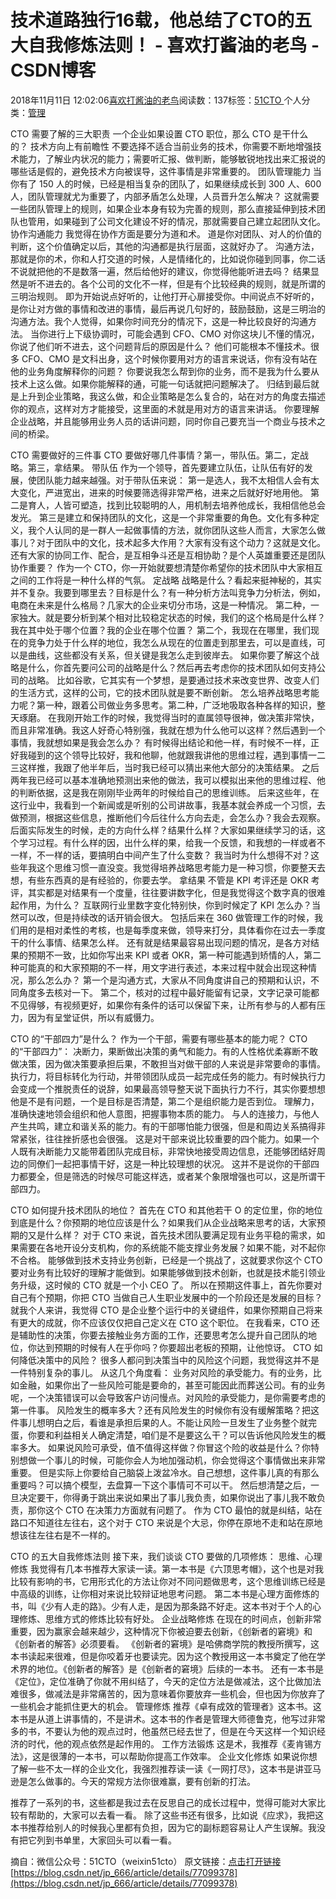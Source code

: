 
# 技术道路独行16载，他总结了CTO的五大自我修炼法则！ - 喜欢打酱油的老鸟 - CSDN博客


2018年11月11日 12:02:06[喜欢打酱油的老鸟](https://me.csdn.net/weixin_42137700)阅读数：137标签：[51CTO																](https://so.csdn.net/so/search/s.do?q=51CTO&t=blog)个人分类：[管理																](https://blog.csdn.net/weixin_42137700/article/category/8322955)


CTO 需要了解的三大职责
一个企业如果设置 CTO 职位，那么 CTO 是干什么的？
技术方向上有前瞻性
不要选择不适合当前业务的技术，你需要不断地增强技术能力，了解业内状况的能力；需要听汇报、做判断，能够敏锐地找出来汇报说的哪些话是假的，避免技术方向被误导，这件事情是非常重要的。
团队管理能力
当你有了 150 人的时候，已经是相当复杂的团队了，如果继续成长到 300 人、600 人，团队管理就尤为重要了，内部矛盾怎么处理，人员晋升怎么解决？
这就需要一些团队管理上的规则，如果企业本身有较为完善的规则，那么直接延伸到技术团队也管用，如果碰到了公司文化建设不好的情况，那就需要自己建立起团队文化。
协作沟通能力
我觉得在协作方面是要分为道和术。
道是你对团队、对人的价值的判断，这个价值确定以后，其他的沟通都是执行层面，这就好办了。
沟通方法，那就是你的术，你和人打交道的时候，人是情绪化的，比如说你碰到同事，你二话不说就把他的不是数落一遍，然后给他好的建议，你觉得他能听进去吗？
结果显然是听不进去的。各个公司的文化不一样，但是有个比较经典的规则，就是所谓的三明治规则。
即为开始说点好听的，让他打开心扉接受你。中间说点不好听的，是你让对方做的事情和改进的事情，最后再说几句好的，鼓励鼓励，这是三明治的沟通方法。我个人觉得，如果你时间充分的情况下，这是一种比较良好的沟通方法。
当你进行上下级协调时，可能会遇到 CFO、CMO 对你这块儿不懂的情况，你说了他们听不进去，这个问题背后的原因是什么？
他们可能根本不懂技术。很多 CFO、CMO 是文科出身，这个时候你要用对方的语言来说话，你有没有站在他的业务角度解释你的问题？
你要说我怎么帮到你的业务，而不是我为什么要从技术上这么做。如果你能解释的通，可能一句话就把问题解决了。
归结到最后就是上升到企业策略，我这么做，和企业策略是怎么复合的，站在对方的角度去描述你的观点，这样对方才能接受，这里面的术就是用对方的语言来讲话。
你要理解企业战略，并且能够用业务人员的话讲问题，同时你自己要充当一个商业与技术之间的桥梁。

CTO 需要做好的三件事
CTO 要做好哪几件事情？第一，带队伍。第二，定战略。第三，拿结果。
带队伍
作为一个领导，首先要建立队伍，让队伍有好的发展，使团队能力越来越强。对于带队伍来说：
第一是选人，我不太相信人会有太大变化，严进宽出，进来的时候要筛选得非常严格，进来之后就好好地用他。
第二是育人，人皆可塑造，找到比较聪明的人，用机制去培养他成长，我相信他总会发光。
第三是建立和保持团队的文化，这是一个非常重要的角色。文化有多种定义，我个人认同的是一群人一起做事情的方法，就你团队这些人而言，大家怎么做事儿？对于团队中的文化，技术起多大作用？大家有没有这个动力？这就是文化。
还有大家的协同工作、配合，是互相争斗还是互相协助？是个人英雄重要还是团队协作重要？
作为一个 CTO，你一开始就要想清楚你希望你的技术团队中大家相互之间的工作将是一种什么样的气氛。
定战略
战略是什么？看起来挺神秘的，其实并不复杂。我要到哪里去？目标是什么？有一种分析方法叫竞争力分析法，例如，电商在未来是什么格局？几家大的企业来切分市场，这是一种情况。
第二种，一家独大。就是要分析到某个相对比较稳定状态的时候，我们的这个格局是什么样？我在其中处于哪个位置？我的企业在哪个位置？
第二个，我现在在哪里，我们现在的竞争力处于什么样的地位，我怎么从现在的位置走到那里去，可以是直线，可以是曲线，这些都没有关系，但关键是我怎么走到彼岸去。
如果你要了解这个战略是什么，你首先要问公司的战略是什么？然后再去考虑你的技术团队如何支持公司的战略。
比如谷歌，它其实有一个梦想，是要通过技术来改变世界、改变人们的生活方式，这样的公司，它的技术团队就是要不断创新。
怎么培养战略思考能力呢？第一种，跟着公司做业务多思考。第二种，广泛地吸取各种各样的知识，整天琢磨。
在我刚开始工作的时候，我觉得当时的直属领导很神，做决策非常快，而且非常准确。我这人好奇心特别强，我就在想为什么他可以这样？然后遇到一个事情，我就想如果是我会怎么办？
有时候得出结论和他一样，有时候不一样，正好我碰到的这个领导比较好，我和他聊，他就跟我讲他的思维过程，遇到事情一二三这样推，我跟了他半年后，当时我已经可以猜出来他大部分的决策结果。
之后两年我已经可以基本准确地预测出来他的做法，我可以模拟出来他的思维过程、他的判断依据，这是我在刚刚毕业两年的时候给自己的思维训练。
后来这些年，在这行业中，我看到一个新闻或是听别的公司讲故事，我基本就会养成一个习惯，去做预测，根据这些信息，推断他们今后往什么方向去走，会怎么办？我会去观察。
后面实际发生的时候，走的方向什么样？结果什么样？大家如果继续学习的话，这个学习过程。有什么样的因，出什么样的果，给我一个反馈，和我想的一样或者不一样，不一样的话，要搞明白中间产生了什么变数？
我当时为什么想得不对？这些年我这个思维习惯一直没变。我觉得培养战略思考能力是一种习惯，你要整天去想，有些东西真的是有经验的，你要去学。
拿结果
不管是 KPI 考评还是 OKR 考评，其实都是对结果有一个度量，往往要讲数字化，但是我觉得这个数字真的很难起作用，为什么？
互联网行业里数字变化特别快，你到时候定了 KPI 怎么办？当然可以改，但是持续改的话开销会很大。
包括后来在 360 做管理工作的时候，我们用的是相对柔性的考核，也是每季度来做，领导来打分，具体看你在过去一季度干的什么事情、结果怎么样。
还有就是结果最容易出现问题的情况，是各方对结果的预期不一致，比如你写出来 KPI 或者 OKR，第一种可能遇到矫情的人，第二种可能真的和大家预期的不一样，用文字进行表述，本来过程中就会出现这种情况，那么怎么办？
第一个是沟通方式，大家从不同角度讲自己的预期和认识，不同角度多去核对一下。
第二个，核对的过程中最好能留有记录，文字记录可能都不见得够，有视频更好，如果你有条件的话可以保留下来，让所有参与的人都有压力，因为有呈堂证供，所以有威慑力。

CTO 的“干部四力”是什么？
作为一个干部，需要有哪些基本的能力呢？
CTO 的“干部四力”：
决断力，果断做出决策的勇气和能力。有的人性格优柔寡断不敢做决策，因为做决策要承担后果，不敢担当对做干部的人来说是非常要命的事情。
执行力，将目标转化为行动，并带领团队成员一起完成任务的能力。有时候执行力会变成一个推脱责任的说辞，如果最高领导整天说下面执行力不行，其实你要想想他是不是有问题，一个是目标是否清楚，第二个是组织能力是否到位。
理解力，准确快速地领会组织和他人意图，把握事物本质的能力。
与人的连接力，与他人产生共鸣，建立和谐关系的能力。有的干部哪怕能力很强，但是和周边关系搞得非常紧张，往往挫折感也会很强。
这是对干部来说比较重要的四个能力。如果一个人既有决断能力又能带着团队完成目标，非常快地接受周边信息，还能够团结好周边的同僚们一起把事情干好，这是一种比较理想的状况。
这并不是说你的干部四力都要全，但是筛选的时候尽可能这样选，或者某个象限增强也可以，这是所谓干部四力。

CTO 如何提升技术团队的地位？
首先在 CTO 和其他若干 O 的定位里，你的地位到底是什么？你预期的地位应该是什么？如果我们从企业战略来思考的话，大家预期的又是什么样？
对于 CTO 来说，首先技术团队要满足现有业务平稳的需求，如果需要在各地开设分支机构，你的系统能不能支撑业务发展？如果不能，对不起你不合格。
能够做到技术支持业务创新，已经是一个挑战了，这就要求你这个 CTO 要对业务有比较好的理解才能做到。如果能够做到技术创新，也就是技术能引领业务升级，这时候的 CTO 就是一个小 CEO 了。
所以在预期这件事上，首先你要对自己有个预期，你把 CTO 当做自己人生职业发展中的一个阶段还是发展的目标？
就我个人来讲，我觉得 CTO 是企业整个运行中的关键组件，如果你预期自己将来有更大的成就，你不应该仅仅把自己定义在 CTO 这个职位。
在我看来，CTO 还是辅助性的决策，你要去接触业务方面的工作，还要思考怎么提升自己团队的地位，你达到预期的时候有人在乎你吗？你要超出老板的预期，让他惊讶。
CTO 如何降低决策中的风险？
很多人都问到决策当中的风险这个问题，我觉得这并不是一件特别复杂的事儿。
从这几个角度看：
业务对风险的承受能力。有的业务，比如金融，如果你出了一些风险可能是要命的，甚至可能因此而葬送公司。有的业务呢，一个决策错误可以会导致客户访问慢点。对风险的承受能力，是你需要考虑的第一件事。
风险发生的概率多大？还有风险发生的时候你有没有缓解策略？把这件事儿想明白之后，看谁是承担后果的人。不能让风险一旦发生了业务整个就完蛋，你要和利益相关人确定清楚，咱们是不是要这么干？可以告诉他风险发生的概率多大。
如果说风险可承受，值不值得这样做？你冒这个险的收益是什么？你特别想做一个事儿的时候，可能你会人为地加强动机，你会觉得这个事情做出来非常重要。
但是实际上你要给自己脑袋上泼盆冷水。自己想想，这件事儿真的有那么重要吗？可以搞个模型，去盘算一下这个事情可不可以干。
然后想清楚之后，一旦决定要干，你得勇于跳出来说如果出了事儿我负责，如果你说出了事儿我不敢负责，那你这个 CTO 在决策力方面就有问题了。
作为 CTO 最怕的就是纠结，站在路口不知道往左往右，这个对于 CTO 来说是个大忌，你停在原地不走和站在原地想该往左往右是不一样的。

CTO 的五大自我修炼法则
接下来，我们谈谈 CTO 要做的几项修炼：
思维、心理修炼
我觉得有几本书推荐大家读一读。第一本书是《六顶思考帽》，这个也是对我比较有影响的书，它用形式化的方法让你对不同问题做思考，这个思维训练已经是中高级的训练，让你相对来说比较辩证地思考问题。
第二本书是心理方面修炼的书，叫《少有人走的路》。少有人走，是因为那条路不好走。这本书对于个人的心理修炼、思维方式的修炼比较有好处。
企业战略修炼
在现在的时间点，创新非常重要，因为赢家会越来越少，这种情况下你被迫要去创新，《创新者的窘境》和《创新者的解答》必须要看。
《创新者的窘境》是哈佛商学院的教授所撰写，这本书读起来很难，但是你咬着牙也要读完。因为这个教授用这一本书奠定了他在学术界的地位。《创新者的解答》是《创新者的窘境》后续的一本书。
还有一本书是《定位》，定位准确了你就不用纠结了，今天的定位方法是做减法，这个比做加法难很多，做减法是非常痛苦的，因为意味着你要放弃一些机会，但也因为你放弃了一些机会才能抓住更大的机会。
管理修炼
推荐《卓有成效的管理者》这本书。这本书是从道上讲事情的，不是讲术。这本书的作者是管理大师德鲁克，他写过非常多的书，不要认为他的观点过时，他虽然已经去世了，但是在今天这样一个知识经济的时代，他的观点依然是起作用的。
工作方法锻炼
这是术，我推荐《麦肯锡方法》，这是很薄的一本书，可以帮助你提高工作效率。
企业文化修炼
如果说你想了解一些不太一样的企业文化，我强烈推荐读一读《一网打尽》，这本书是讲亚马逊是怎么做事的。今天的常规方法你很难赢，要有创新的打法。

推荐了一系列的书，这些都是我过去在反思自己的成长过程中，觉得可能对大家比较有帮助的，大家可以去看一看。
除了这些书还有很多，比如说《应求》，我把这本书推荐给别人的时候我心里都有负担，因为它的副标题容易让人产生误解。我没有把它列到书单里，大家回头可以看一看。

摘自：微信公众号：51CTO（weixin51cto）
原文链接：[点击打开链接](https://mp.weixin.qq.com/s?__biz=MjM5MDI5MjAyMA==&mid=2651385758&idx=2&sn=846f06655ec8ff545928bcc1b15718f6&chksm=bdbb4ec58accc7d36bb4e2b9fd50c34e714a04c42c7a1e8e9caef837eddb24f91ea8d5d24ca6&mpshare=1&scene=23&srcid=0810wA6rxysMPspawAc0JhqX#rd)
[https://blog.csdn.net/jp_666/article/details/77099378](https://blog.csdn.net/jp_666/article/details/77099378)

